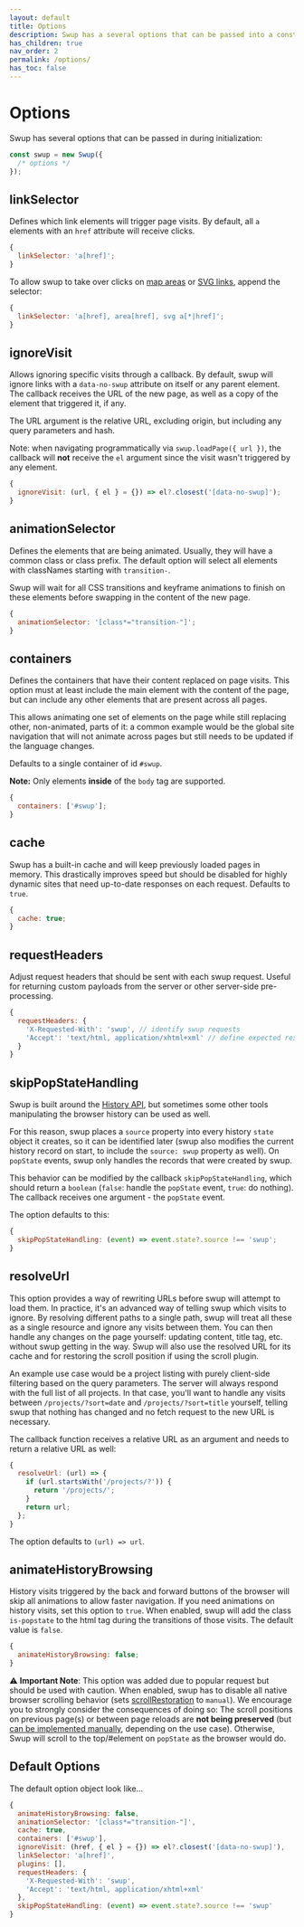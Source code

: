 ```yaml
---
layout: default
title: Options
description: Swup has a several options that can be passed into a constructor as an object
has_children: true
nav_order: 2
permalink: /options/
has_toc: false
---
```


# Options

Swup has several options that can be passed in during initialization:

```javascript
const swup = new Swup({
  /* options */
});
```

## linkSelector

Defines which link elements will trigger page visits. By
default, all `a` elements with an `href` attribute will receive clicks.

```javascript
{
  linkSelector: 'a[href]';
}
```

To allow swup to take over clicks on
[map areas](https://www.w3schools.com/tags/tag_area.asp) or
[SVG links](https://developer.mozilla.org/en-US/docs/Web/SVG/Element/a),
append the selector:

```javascript
{
  linkSelector: 'a[href], area[href], svg a[*|href]';
}
```

## ignoreVisit

Allows ignoring specific visits through a callback. By default, swup will ignore links with a `data-no-swup` attribute on itself or any parent element. The callback receives the URL of the new page, as well as a copy of the element that triggered it, if any.

The URL argument is the relative URL, excluding origin, but including any query parameters and hash.

Note: when navigating programmatically via `swup.loadPage({ url })`, the callback will **not** receive the `el` argument since the visit wasn't triggered by any element.

```javascript
{
  ignoreVisit: (url, { el } = {}) => el?.closest('[data-no-swup]');
}
```

## animationSelector

Defines the elements that are being animated. Usually, they will have a common
class or class prefix. The default option will select all elements with
classNames starting with `transition-`.

Swup will wait for all CSS transitions and keyframe animations to finish on these elements before swapping in the content of the new page.

```javascript
{
  animationSelector: '[class*="transition-"]';
}
```

## containers

Defines the containers that have their content replaced on page visits. This option must at least include the main element with the content of the page, but can
include any other elements that are present across all pages.

This allows animating one set of elements on the page while still replacing
other, non-animated, parts of it: a common example would be the global site
navigation that will not animate across pages but still needs to be updated if
the language changes.

Defaults to a single container of id `#swup`.

**Note:** Only elements **inside** of the `body` tag are supported.

```javascript
{
  containers: ['#swup'];
}
```

## cache

Swup has a built-in cache and will keep previously loaded pages in memory.
This drastically improves speed but should be disabled for highly dynamic sites
that need up-to-date responses on each request. Defaults to `true`.

```javascript
{
  cache: true;
}
```

## requestHeaders

Adjust request headers that should be sent with each swup request. Useful for returning custom
payloads from the server or other server-side pre-processing.

```javascript
{
  requestHeaders: {
    'X-Requested-With': 'swup', // identify swup requests
    'Accept': 'text/html, application/xhtml+xml' // define expected response
  }
}
```

## skipPopStateHandling

Swup is built around the [History API](https://developer.mozilla.org/en-US/docs/Web/API/History), but sometimes some other tools manipulating the browser history can be used as well.

For this reason, swup places a `source` property into every history `state` object it creates, so it can be identified later (swup also modifies the current history record on start, to include the `source: swup` property as well).
On `popState` events, swup only handles the records that were created by swup.

This behavior can be modified by the callback `skipPopStateHandling`, which should return a `boolean` (`false`: handle the `popState` event, `true`: do nothing).
The callback receives one argument - the `popState` event.

The option defaults to this:

```javascript
{
  skipPopStateHandling: (event) => event.state?.source !== 'swup';
}
```

## resolveUrl

This option provides a way of rewriting URLs before swup will attempt to load
them. In practice, it's an advanced way of telling swup which visits to ignore.
By resolving different paths to a single path, swup will treat all these
as a single resource and ignore any visits between them. You can then
handle any changes on the page yourself: updating content, title tag, etc.
without swup getting in the way. Swup will also use the resolved URL for its
cache and for restoring the scroll position if using the scroll plugin.

An example use case would be a project listing with purely client-side filtering
based on the query parameters. The server will always respond with the full list
of all projects. In that case, you'll want to handle any visits between
`/projects/?sort=date` and `/projects/?sort=title` yourself, telling swup that
nothing has changed and no fetch request to the new URL is necessary.

The callback function receives a relative URL as an argument and needs to
return a relative URL as well:

```javascript
{
  resolveUrl: (url) => {
    if (url.startsWith('/projects/?')) {
      return '/projects/';
    }
    return url;
  };
}
```

The option defaults to `(url) => url`.

## animateHistoryBrowsing

History visits triggered by the back and forward buttons of the browser will skip all animations to allow faster navigation. If you need animations on history visits, set this option to `true`. When enabled, swup will add the class `is-popstate` to the html tag during the transitions of those visits. The default value is `false`.

```javascript
{
  animateHistoryBrowsing: false;
}
```

⚠️ **Important Note**: This option was added due to popular request but should be used with caution. When enabled, swup has to disable all native browser scrolling behavior (sets [scrollRestoration](https://developers.google.com/web/updates/2015/09/history-api-scroll-restoration) to `manual`). We encourage you to strongly consider the consequences of doing so: The scroll positions on previous page(s) or between page reloads are **not being preserved** (but [can be implemented manually](https://github.com/swup/swup/issues/48#issuecomment-423854819), depending on the use case). Otherwise, Swup will scroll to the top/#element on `popState` as the browser would do.

## Default Options

The default option object look like...

```javascript
{
  animateHistoryBrowsing: false,
  animationSelector: '[class*="transition-"]',
  cache: true,
  containers: ['#swup'],
  ignoreVisit: (href, { el } = {}) => el?.closest('[data-no-swup]'),
  linkSelector: 'a[href]',
  plugins: [],
  requestHeaders: {
    'X-Requested-With': 'swup',
    'Accept': 'text/html, application/xhtml+xml'
  },
  skipPopStateHandling: (event) => event.state?.source !== 'swup'
}
```
